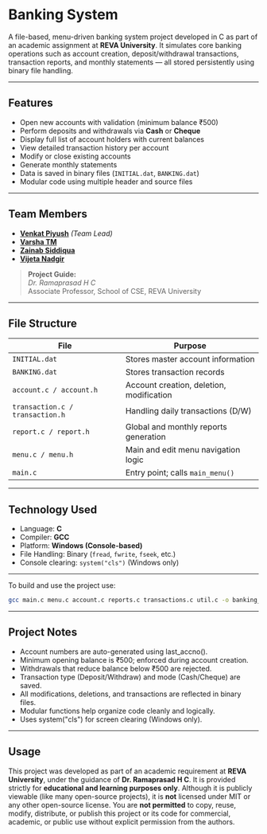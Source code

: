 # Banking System

A file-based, menu-driven banking system project developed in C as part of an academic assignment at **REVA University**. It simulates core banking operations such as account creation, deposit/withdrawal transactions, transaction reports, and monthly statements — all stored persistently using binary file handling.

---

## Features

- Open new accounts with validation (minimum balance ₹500)
- Perform deposits and withdrawals via **Cash** or **Cheque**
- Display full list of account holders with current balances
- View detailed transaction history per account
- Modify or close existing accounts
- Generate monthly statements
- Data is saved in binary files (`INITIAL.dat`, `BANKING.dat`)
- Modular code using multiple header and source files

---

## Team Members

- [**Venkat Piyush**](https://github.com/YTFL) *(Team Lead)*
- [**Varsha TM**](https://github.com/varsha2006147)
- [**Zainab Siddiqua**](https://github.com/Zainab-Siddiqua)
- [**Vijeta Nadgir**](https://github.com/vanilla2409)

> **Project Guide:**  
> *Dr. Ramaprasad H C*  
> Associate Professor, School of CSE, REVA University

---

## File Structure

| File                   | Purpose                                        |
|------------------------|------------------------------------------------|
| `INITIAL.dat`          | Stores master account information              |
| `BANKING.dat`          | Stores transaction records                     |
| `account.c / account.h`       | Account creation, deletion, modification     |
| `transaction.c / transaction.h` | Handling daily transactions (D/W)         |
| `report.c / report.h`         | Global and monthly reports generation       |
| `menu.c / menu.h`             | Main and edit menu navigation logic         |
| `main.c`                      | Entry point; calls `main_menu()`            |

---

## Technology Used

- Language: **C**
- Compiler: **GCC**
- Platform: **Windows (Console-based)**
- File Handling: Binary (`fread`, `fwrite`, `fseek`, etc.)
- Console clearing: `system("cls")` (Windows only)

---
 To build and use the project use:
 ```bash
 gcc main.c menu.c account.c reports.c transactions.c util.c -o banking_system -lm
```
---

## Project Notes
- Account numbers are auto-generated using last_accno().
- Minimum opening balance is ₹500; enforced during account creation.
- Withdrawals that reduce balance below ₹500 are rejected.
- Transaction type (Deposit/Withdraw) and mode (Cash/Cheque) are saved.
- All modifications, deletions, and transactions are reflected in binary files.
- Modular functions help organize code cleanly and logically.
- Uses system("cls") for screen clearing (Windows only).

---

 ## Usage
This project was developed as part of an academic requirement at **REVA University**, under the guidance of **Dr. Ramaprasad H C**.
It is provided strictly for **educational and learning purposes only**.
Although it is publicly viewable (like many open-source projects), it is **not** licensed under MIT or any other open-source license.
You are **not permitted** to copy, reuse, modify, distribute, or publish this project or its code for commercial, academic, or public use without explicit permission from the authors.
